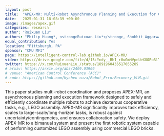 ```yaml
---
layout: post
title:  "APEX-MR: Multi-Robot Asynchronous Planning and Execution for Cooperative Assembly"
date:   2025-01-31 18:08:39 +00:00
image: /images/apex.gif
categories: research
author: "Ruixuan Liu"
authors: "Philip Huang*, <strong>Ruixuan Liu*</strong>, Shobhit Aggarwal, Changliu Liu, Jiaoyang Li"
equal_contribution: Yes
location: "Pittsburgh, PA"
sponsor: "CMU MFI"
page: https://intelligent-control-lab.github.io/APEX-MR/
video: https://drive.google.com/file/d/15iYndy__BhI_r0uGmHVpnUeX8OPo3lT_/preview
twitter: https://x.com/RuixuanLiu_/status/1891960435517055289
# arxiv: https://arxiv.org/abs/2409.03966
# venue: "American Control Conference (ACC)"
# code: https://github.com/hychen-naza/Robot_ErrorRecovery_VLM.git
---
```

This paper studies multi-robot coordination and proposes APEX-MR, an asynchronous planning and execution framework designed to safely and efficiently coordinate multiple robots to achieve dexterous cooperative tasks, e.g., LEGO assembly. 
APEX-MR significantly improves task efficiency, scales to large-scale/long-horizon tasks, is robust against uncertainty/contingencies, and ensures collaboration safety.
We deploy APEX-MR to a bimanual system and present the first robotic system capable of performing customized LEGO assembly using commercial LEGO bricks. 
